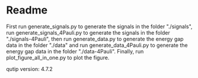 # Readme

First run generate_signals.py to generate the signals in the folder "./signals", run generate_signals_4Pauli.py to generate the signals in the folder "./signals-4Pauli", then run generate_data.py to generate the energy gap data in the folder "./data" and run generate_data_4Pauli.py to generate the energy gap data in the folder "./data-4Pauli". Finally, run plot_figure_all_in_one.py to plot the figure.

qutip version: 4.7.2
